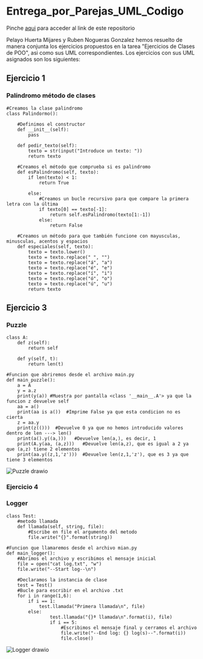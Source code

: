 # Entrega_por_Parejas_UML_Codigo

Pinche [aqui](https://github.com/rnoguer22/Entrega_por_Parejas_UML_Codigo.git) para acceder al link de este repositorio

Pelayo Huerta Mijares y Ruben Nogueras Gonzalez hemos resuelto de manera conjunta los ejercicios propuestos en la tarea "Ejercicios de Clases de POO", asi como sus UML correspondientes. Los ejercicios con sus UML asignados son los siguientes:

## Ejercicio 1
### Palíndromo método de clases

```Python3
#Creamos la clase palindromo
class Palindormo():

    #Definimos el constructor 
    def __init__(self):
        pass

    def pedir_texto(self):
        texto = str(input("Introduce un texto: "))
        return texto

    #Creamos el método que comprueba si es palindromo
    def esPalindromo(self, texto):
        if len(texto) < 1:
            return True
        
        else:
            #Creamos un bucle recursivo para que compare la primera letra con la última
            if texto[0] == texto[-1]:
                return self.esPalindromo(texto[1:-1])
            else:
                return False

    #Creamos un método para que también funcione con mayusculas, minusculas, acentos y espacios
    def especiales(self, texto):
        texto = texto.lower()
        texto = texto.replace(" ", "")
        texto = texto.replace("á", "a")
        texto = texto.replace("é", "e")
        texto = texto.replace("í", "i")
        texto = texto.replace("ó", "o")
        texto = texto.replace("ú", "u")
        return texto
```

## Ejercicio 3
### Puzzle

```Python3
class A: 
    def z(self): 
        return self
 
    def y(self, t): 
        return len(t) 

#Funcion que abriremos desde el archivo main.py
def main_puzzle():
    a = A 
    y = a.z
    print(y(a)) #Muestra por pantalla <class '__main__.A'> ya que la funcion z devuelve self
    aa = a() 
    print(aa is a())  #Imprime False ya que esta condicion no es cierta
    z = aa.y 
    print(z(()))  #Devuelve 0 ya que no hemos introducido valores dentro de len ---> len()
    print(a().y((a,)))   #Devuelve len(a,), es decir, 1
    print(A.y(aa, (a,z)))   #Devuelve len(a,z), que es igual a 2 ya que (a,z) tiene 2 elementos
    print(aa.y((z,1,'z')))  #Devuelve len(z,1,'z'), que es 3 ya que tiene 3 elementos
```

![Puzzle drawio](https://user-images.githubusercontent.com/91721762/159479846-257521b5-f254-4ad3-906a-45ddd7dba8b9.png)

### Ejercicio 4
### Logger

```Python3
class Test:
    #metodo llamada
    def llamada(self, string, file):
        #Escribe en file el argumento del metodo
        file.write("{}".format(string))

#Funcion que llamaremos desde el archivo mian.py
def main_logger():
    #Abrimos el archivo y escribimos el mensaje inicial
    file = open("cat log.txt", "w")
    file.write("--Start log--\n")

    #Declaramos la instancia de clase
    test = Test()
    #Bucle para escribir en el archivo .txt
    for i in range(1,6): 
        if i == 1: 
            test.llamada("Primera llamada\n", file) 
        else:
                test.llamada("{}ª llamada\n".format(i), file) 
                if i == 5:
                    #Escribimos el mensaje final y cerramos el archivo
                    file.write("--End log: {} log(s)--".format(i))
                    file.close()
```

![Logger drawio](https://user-images.githubusercontent.com/91721762/159480012-44e427b0-9eea-42ff-b6dc-71590b9a45dc.png)
